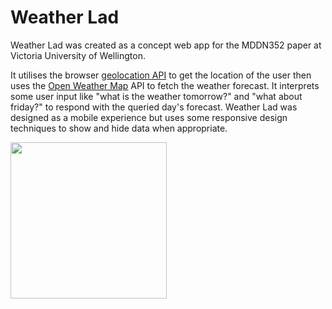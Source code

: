 # Weather Lad

Weather Lad was created as a concept web app for the MDDN352 paper at Victoria University of Wellington.

It utilises the browser [geolocation API](https://developer.mozilla.org/en-US/docs/Web/API/Geolocation_API) to get the location of the user then uses the [Open Weather Map](https://openweathermap.org/) API to fetch the weather forecast. It interprets some user input like "what is the weather tomorrow?" and "what about friday?" to respond with the queried day's forecast. Weather Lad was designed as a mobile experience but uses some responsive design techniques to show and hide data when appropriate.

<img src="https://raw.githubusercontent.com/jackcruden/Weather-Lad/master/preview.png" width="250">
